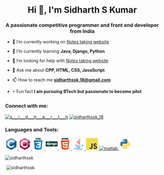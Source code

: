 <h1 align="center">Hi 👋, I'm Sidharth S Kumar</h1>
<h3 align="center">A passionate competitive programmer and front end developer from India</h3>

- 🔭 I’m currently working on [Notes taking website](https://github.com/Sidharthssk/Note-taking-webpage.git)

- 🌱 I’m currently learning **Java, Django, Python**

- 🤝 I’m looking for help with [Notes taking website](https://github.com/Sidharthssk/Note-taking-webpage.git)

- 💬 Ask me about **CPP, HTML, CSS, JavaScript**

- 📫 How to reach me **sidharthssk.18@gmail.com**

- ⚡ Fun fact **I am pursuing BTech but passionate to become pilot**

<h3 align="left">Connect with me:</h3>
<p align="left">
<a href="https://instagram.com/s___i___d___h___a___r___t___h" target="blank"><img align="center" src="https://raw.githubusercontent.com/rahuldkjain/github-profile-readme-generator/master/src/images/icons/Social/instagram.svg" alt="s___i___d___h___a___r___t___h" height="30" width="40" /></a>
<a href="https://www.codechef.com/users/sidharthssk_18" target="blank"><img align="center" src="https://cdn.jsdelivr.net/npm/simple-icons@3.1.0/icons/codechef.svg" alt="sidharthssk_18" height="30" width="40" /></a>
</p>

<h3 align="left">Languages and Tools:</h3>
<p align="left"> <a href="https://www.cprogramming.com/" target="_blank" rel="noreferrer"> <img src="https://raw.githubusercontent.com/devicons/devicon/master/icons/c/c-original.svg" alt="c" width="40" height="40"/> </a> <a href="https://www.w3schools.com/cpp/" target="_blank" rel="noreferrer"> <img src="https://raw.githubusercontent.com/devicons/devicon/master/icons/cplusplus/cplusplus-original.svg" alt="cplusplus" width="40" height="40"/> </a> <a href="https://www.w3schools.com/css/" target="_blank" rel="noreferrer"> <img src="https://raw.githubusercontent.com/devicons/devicon/master/icons/css3/css3-original-wordmark.svg" alt="css3" width="40" height="40"/> </a> <a href="https://www.djangoproject.com/" target="_blank" rel="noreferrer"> <img src="https://raw.githubusercontent.com/devicons/devicon/master/icons/django/django-original.svg" alt="django" width="40" height="40"/> </a> <a href="https://www.w3.org/html/" target="_blank" rel="noreferrer"> <img src="https://raw.githubusercontent.com/devicons/devicon/master/icons/html5/html5-original-wordmark.svg" alt="html5" width="40" height="40"/> </a> <a href="https://www.java.com" target="_blank" rel="noreferrer"> <img src="https://raw.githubusercontent.com/devicons/devicon/master/icons/java/java-original.svg" alt="java" width="40" height="40"/> </a> <a href="https://developer.mozilla.org/en-US/docs/Web/JavaScript" target="_blank" rel="noreferrer"> <img src="https://raw.githubusercontent.com/devicons/devicon/master/icons/javascript/javascript-original.svg" alt="javascript" width="40" height="40"/> </a> <a href="https://www.mathworks.com/" target="_blank" rel="noreferrer"> <img src="https://upload.wikimedia.org/wikipedia/commons/2/21/Matlab_Logo.png" alt="matlab" width="40" height="40"/> </a> <a href="https://www.python.org" target="_blank" rel="noreferrer"> <img src="https://raw.githubusercontent.com/devicons/devicon/master/icons/python/python-original.svg" alt="python" width="40" height="40"/> </a> </p>

<p><img align="left" src="https://github-readme-stats.vercel.app/api/top-langs?username=sidharthssk&show_icons=true&locale=en&layout=compact" alt="sidharthssk" /></p>
<br>
<p>&nbsp;<img align="center" src="https://github-readme-stats.vercel.app/api?username=sidharthssk&show_icons=true&locale=en" alt="sidharthssk" /></p>
